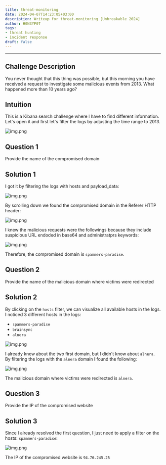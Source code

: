 ```yaml
---
title: threat-monitoring
date: 2024-04-07T14:23:05+03:00
description: Writeup for threat-monitoring [Unbreakable 2024]
author: H0N3YP0T
tags:
- threat hunting
- incident response
draft: false
---
```

___

## Challenge Description

You never thought that this thing was possible, but this morning you have received a request to investigate some malicious events from 2013. What happened more than 10 years ago?

## Intuition

This is a Kibana search challenge where I have to find different information. Let's open it and first let's 
filter the logs by adjusting the time range to 2013.

![img.png](/images/unbreakable_2024/kibana.png)

## Question 1

Provide the name of the compromised domain

## Solution 1

I got it by filtering the logs with hosts and payload_data:

![img.png](/images/unbreakable_2024/filter1.png)

By scrolling down we found the compromised domain in the Referer HTTP header:

![img.png](/images/unbreakable_2024/spammers.png)

I knew the malicious requests were the followings because they include suspicious URL endoded in base64 and administratprs keywords:

![img.png](/images/unbreakable_2024/cyberchef.png)

Therefore, the compromised domain is `spammers-paradise`.

## Question 2

Provide the name of the malicious domain where victims were redirected

## Solution 2

By clicking on the `hosts` filter, we can visualize all available hosts in the logs. I noticed
3 different hosts in the logs:

- `spammers-paradise`
- `brainsync`
- `alnera`

![img.png](/images/unbreakable_2024/alnera.png)

I already knew about the two first domain, but I didn't know about `alnera`. By filtering the logs with the `alnera` domain I found the following:

![img.png](/images/unbreakable_2024/malicious.png)

The malicious domain where victims were redirected is `alnera`.

## Question 3

Provide the IP of the compromised website

## Solution 3

Since I already resolved the first question, I just need to apply a filter on the hosts: `spammers-paradise`:

![img.png](/images/unbreakable_2024/ip.png)

The IP of the compromised website is `94.76.245.25`
